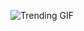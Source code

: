 
<!-- GIF_SECTION -->
![Trending GIF](https://media1.giphy.com/media/v1.Y2lkPThiYjIxNzcyYTkwdHY4OW5ja2o2ZmpvN2M3MW9tNGRldTZsNDI4bDZoMWphbHQ2eiZlcD12MV9naWZzX3NlYXJjaCZjdD1n/wQAbcl6iDnawokpLj9/giphy.gif)
<!-- END_GIF_SECTION -->
